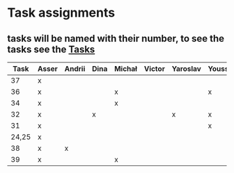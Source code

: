 # Task assignments 
## tasks will be named with their number, to see the tasks see the [Tasks](~/../ToDos.md)

| Task | Asser | Andrii | Dina | Michał | Victor | Yaroslav | Youssef | Status |
|------|-------|--------|------|--------|--------|----------|---------|--------|
| 37   |   x   |        |      |        |        |          |         |        |
| 36   |   x   |        |      |   x    |        |          |    x    |        |
| 34   |   x   |        |      |   x    |        |          |         |        |
| 32   |   x   |        |  x   |        |        |   x      |    x    |        |
| 31   |   x   |        |      |        |        |          |    x    |        |
| 24,25|   x   |        |      |        |        |          |         |        |
| 38   |   x   |   x    |      |        |        |          |         |        |
| 39   |   x   |        |      |   x    |        |          |         |        |



